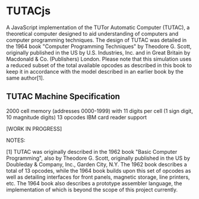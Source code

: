 # TUTACjs
A JavaScript implementation of the TUTor Automatic Computer (TUTAC), a theoretical computer designed to aid understanding of computers and computer programming techniques. The design of TUTAC was detailed in the 1964 book "Computer Programming Techniques" by Theodore G. Scott, originally published in the US by U.S. Industries, Inc. and in Great Britain by Macdonald & Co. (Publishers) London. Please note that this simulation uses a reduced subset of the total available opcodes as described in this book to keep it in accordance with the model described in an earlier book by the same author[1].

## TUTAC Machine Specification
2000 cell memory (addresses 0000-1999) with 11 digits per cell (1 sign digit, 10 magnitude digits)
13 opcodes
IBM card reader support

[WORK IN PROGRESS]

NOTES:

[1] TUTAC was originally described in the 1962 book "Basic Computer Programming", also by Theodore G. Scott, originally published in the US by Doubleday & Company, Inc., Garden City, N.Y. The 1962 book describes a total of 13 opcodes, while the 1964 book builds upon this set of opcodes as well as detailing interfaces for front panels, magnetic storage, line printers, etc. The 1964 book also describes a prototype assembler language, the implementation of which is beyond the scope of this project currently.
